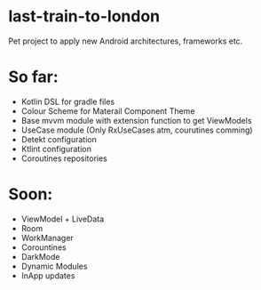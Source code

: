 # last-train-to-london
Pet project to apply new Android architectures, frameworks etc.

# So far:

* Kotlin DSL for gradle files
* Colour Scheme for Materail Component Theme
* Base mvvm module with extension function to get ViewModels
* UseCase module (Only RxUseCases atm, courutines comming)
* Detekt configuration
* Ktlint configuration
* Coroutines repositories

# Soon:
* ViewModel + LiveData
* Room
* WorkManager
* Corountines
* DarkMode
* Dynamic Modules
* InApp updates


